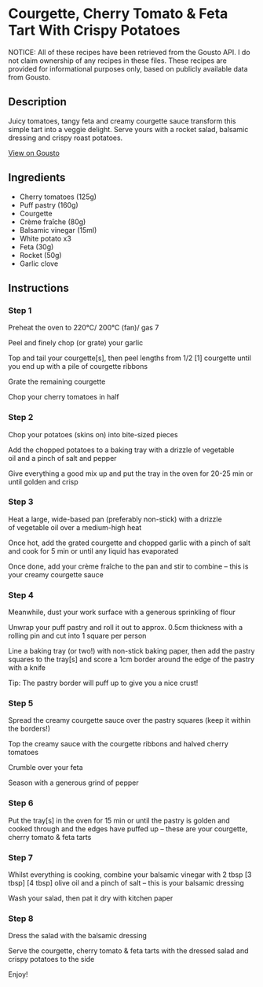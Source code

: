 # Courgette, Cherry Tomato & Feta Tart With Crispy Potatoes

NOTICE: All of these recipes have been retrieved from the Gousto API. I do not claim ownership of any recipes in these files. These recipes are provided for informational purposes only, based on publicly available data from Gousto.

## Description

Juicy tomatoes, tangy feta and creamy courgette sauce transform this simple tart into a veggie delight. Serve yours with a rocket salad, balsamic dressing and crispy roast potatoes. 

[View on Gousto](https://www.gousto.co.uk/recipes/cookbook/courgette-cherry-tomato-feta-tart)

## Ingredients

- Cherry tomatoes (125g)
- Puff pastry (160g)
- Courgette
- Crème fraîche (80g)
- Balsamic vinegar (15ml)
- White potato x3
- Feta (30g)
- Rocket (50g)
- Garlic clove

## Instructions


### Step 1

Preheat the oven to 220°C/ 200°C (fan)/ gas 7

Peel and finely chop (or grate) your garlic

Top and tail your courgette[s], then peel lengths from 1/2 <span class="text-danger">[1]</span> courgette until you end up with a pile of courgette ribbons

Grate the remaining courgette

Chop your cherry tomatoes in half


### Step 2

Chop your potatoes (skins on) into bite-sized pieces

Add the chopped potatoes to a baking tray with a drizzle of vegetable oil and a pinch of salt and pepper

Give everything a good mix up and put the tray in the oven for 20-25 min or until golden and crisp


### Step 3

Heat a large, wide-based pan (preferably non-stick) with a drizzle of vegetable oil over a medium-high heat

Once hot, add the grated courgette and chopped garlic with a pinch of salt and cook for 5 min or until any liquid has evaporated

Once done, add your crème fraîche to the pan and stir to combine – this is your creamy courgette sauce


### Step 4

Meanwhile, dust your work surface with a generous sprinkling of flour

Unwrap your puff pastry and roll it out to approx. 0.5cm thickness with a rolling pin and cut into 1 square per person

Line a baking tray (or two!) with non-stick baking paper, then add the pastry squares to the tray[s] and score a 1cm border around the edge of the pastry with a knife

Tip: The pastry border will puff up to give you a nice crust!


### Step 5

Spread the creamy courgette sauce over the pastry squares (keep it within the borders!)

Top the creamy sauce with the courgette ribbons and halved cherry tomatoes

Crumble over your feta

Season with a generous grind of pepper


### Step 6

Put the tray[s] in the oven for 15 min or until the pastry is golden and cooked through and the edges have puffed up – these are your courgette, cherry tomato & feta tarts


### Step 7

Whilst everything is cooking, combine your balsamic vinegar with 2 tbsp <span class="text-purple">[3 tbsp]</span> <span class="text-danger">[4 tbsp]</span> olive oil and a pinch of salt – this is your balsamic dressing

Wash your salad, then pat it dry with kitchen paper

### Step 8

Dress the salad with the balsamic dressing

Serve the courgette, cherry tomato & feta tarts with the dressed salad and crispy potatoes to the side

Enjoy!


